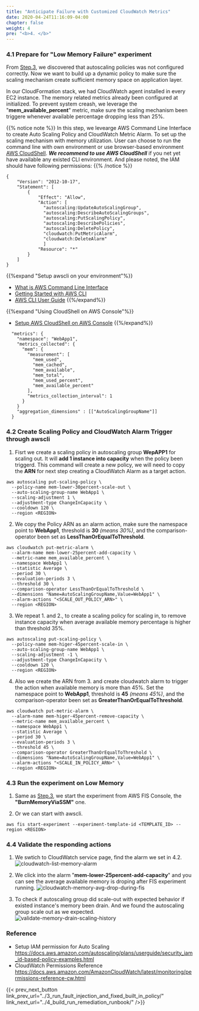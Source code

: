 ```yaml
---
title: "Anticipate Failure with Customized CloudWatch Metrics"
date: 2020-04-24T11:16:09-04:00
chapter: false
weight: 4
pre: "<b>4. </b>"
---
```




### 4.1 Prepare for "Low Memory Failure" experiment

From [Step.3](../3_run_fault_injection_and_fixed_built_in_policy/), we discovered that autoscaling policies was not configured correctly. Now we want to build up a dynamic policy to make sure the scaling mechanism create sufficient memory space on application layer.

In our CloudFormation stack, we had CloudWatch agent installed in every EC2 instance. The memory related metrics already been configured at initialized. To prevent system creash, we leverage the "**mem_available_percent**" metric, make sure the scaling mechanism been triggere whenever available percentage dropping less than 25%.

{{% notice note %}}
In this step, we levearge AWS Command Line Interface to create Auto Scaling Policy and CloudWatch Metric Alarm. To set up the scaling mechanism with memory utilization. User can choose to run the command line with own environment or use browser-based environment [AWS CloudShell](https://docs.aws.amazon.com/cloudshell/latest/userguide/welcome.html). ***We recommend to use AWS CloudShell*** if you net yet have available any existed CLI environment. And please noted, the IAM should have following permissions: 
{{% /notice %}}

```
{
    "Version": "2012-10-17",
    "Statement": [
        {
            "Effect": "Allow",
            "Action": [
              "autoscaling:UpdateAutoScalingGroup",
              "autoscaling:DescribeAutoScalingGroups",
              "autoscaling:PutScalingPolicy",
              "autoscaling:DescribePolicies",
              "autoscaling:DeletePolicy",
              "cloudwatch:PutMetricAlarm",
              "cloudwatch:DeleteAlarm"
              ]
            "Resource": "*"
        }
    ]
}
```

{{%expand "Setup awscli on your environment"%}}
* [What is AWS Command Line Interface](https://docs.aws.amazon.com/cli/latest/userguide/cli-chap-welcome.html)
* [Getting Started with AWS CLI](https://docs.aws.amazon.com/cli/latest/userguide/cli-chap-getting-started.html)
* [AWS CLI User Guide](https://docs.aws.amazon.com/cli/latest/userguide/cli-chap-configure.html)
{{%/expand%}}

{{%expand "Using CloudShell on AWS Console"%}}
* [Setup AWS CloudShell on AWS Console](https://aws.amazon.com/blogs/aws/aws-cloudshell-command-line-access-to-aws-resources/)
{{%/expand%}}


```
  "metrics": {
    "namespace": "WebApp1",
    "metrics_collected": {
      "mem": {
        "measurement": [
          "mem_used",
          "mem_cached",
          "mem_available",
          "mem_total",
          "mem_used_percent",
          "mem_available_percent"
        ],
        "metrics_collection_interval": 1
      }
    }
    "aggregation_dimensions" : [["AutoScalingGroupName"]] 
  }
```                  


### 4.2 Create Scaling Policy and CloudWatch Alarm Trigger through awscli

 1. Fisrt we create a scaling policy in autoscaling group **WepAPP1** for scaling out. It will **add 1 instance into capacity** when the policy been triggerd. This command will create a new policy, we will need to copy the **ARN** for next step creating a CloudWatch Alarm as a target action.

```
aws autoscaling put-scaling-policy \
  --policy-name mem-lower-30percent-scale-out \
  --auto-scaling-group-name WebApp1 \
  --scaling-adjustment 1 \
  --adjustment-type ChangeInCapacity \
  --cooldown 120 \
  --region <REGION>
```

 2. We copy the Policy ARN as an alarm action, make sure the namespace point to **WebApp1**, threshold is **30** *(means 30%)*, and the comparison-operator been set as **LessThanOrEqualToThreshold**. 

```
aws cloudwatch put-metric-alarm \
  --alarm-name mem-lower-25percent-add-capacity \
  --metric-name mem_available_percent \
  --namespace WebApp1 \
  --statistic Average \
  --period 30 \
  --evaluation-periods 3 \
  --threshold 30 \
  --comparison-operator LessThanOrEqualToThreshold \
  --dimensions "Name=AutoScalingGroupName,Value=WebApp1" \
  --alarm-actions "<SCALE_OUT_POLICY_ARN>" \
  --region <REGION>
```

 3. We repeat 1. and 2., to create a scaling policy for scaling in, to remove instance capacity when average available memory percentage is higher than threshold 35%. 

```
aws autoscaling put-scaling-policy \
  --policy-name mem-higer-45percent-scale-in \
  --auto-scaling-group-name WebApp1 \
  --scaling-adjustment -1 \
  --adjustment-type ChangeInCapacity \
  --cooldown 120 \
  --region <REGION>
```

 4. Also we create the ARN from 3. and create cloudwatch alarm to trigger the action when available memory is more than 45%. Set the namespace point to **WebApp1**, threshold is **45** *(means 45%)*, and the comparison-operator been set as **GreaterThanOrEqualToThreshold**. 

```
aws cloudwatch put-metric-alarm \
  --alarm-name mem-higer-45percent-remove-capacity \
  --metric-name mem_available_percent \
  --namespace WebApp1 \
  --statistic Average \
  --period 30 \
  --evaluation-periods 3 \
  --threshold 45 \
  --comparison-operator GreaterThanOrEqualToThreshold \
  --dimensions "Name=AutoScalingGroupName,Value=WebApp1" \
  --alarm-actions "<SCALE_IN_POLICY_ARN>" \
  --region <REGION>
```


### 4.3 Run the experiment on Low Memory
 1. Same as [Step.3](../3_build_run_investigative_playbook/), we start the experiment from AWS FIS Console, the **"BurnMemoryViaSSM"** one.

 2. Or we can start with awscli.
```
aws fis start-experiment --experiment-template-id <TEMPLATE_ID> --region <REGION>
```

### 4.4 Validate the responding actions 

 1. We swtich to CloudWatch service page, find the alarm we set in 4.2.
![cloudwatch-list-memory-alarm](/Operations/200_Anticipate_failure_with_fault_injection_simulator/Images/session4-cloudwatch-memory-alarm.png)

 2. We click into the alarm "**mem-lower-25percent-add-capacity**" and you can see the average available memory is droping after FIS experiment running. 
![cloudwatch-memory-avg-drop-during-fis](/Operations/200_Anticipate_failure_with_fault_injection_simulator/Images/session4-cloudwatch-memory-avg-drop-during-fis.png)


 3. To check if autoscaling group did scale-out with expected behavior if existed instance's memory been drain. And we found the autoscaling group scale out as we expected.
![validate-memory-drain-scaling-history](/Operations/200_Anticipate_failure_with_fault_injection_simulator/Images/session4-validate-memory-drain-scaling-history.png)

 

### Reference
* Setup IAM permission for Auto Scaling https://docs.aws.amazon.com/autoscaling/plans/userguide/security_iam_id-based-policy-examples.html
* CloudWatch Permissions Reference https://docs.aws.amazon.com/AmazonCloudWatch/latest/monitoring/permissions-reference-cw.html 

{{< prev_next_button link_prev_url="../3_run_fault_injection_and_fixed_built_in_policy/" link_next_url="../4_build_run_remediation_runbook/" />}}
